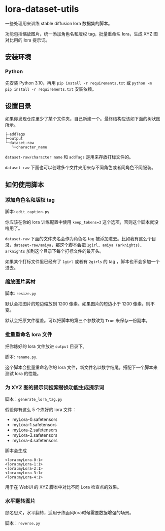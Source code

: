 # lora-dataset-utils

一些处理用来训练 stable diffusion lora 数据集的脚本。

功能包括缩放图片，统一添加角色名和版权 tag，批量重命名 lora，生成 XYZ 图对比用的 lora 提示词。

## 安装环境

### Python

先安装 Python 3.10，再用 `pip install -r requirements.txt` 或 `python -m pip install -r requirements.txt` 安装依赖。

## 设置目录

如果你发现仓库里少了某个文件夹，自己新建一个。最终结构应该如下面的树状图所示。

```
├─addTags
├─output
└─dataset-raw
   └─character_name
```

`dataset-raw/character name` 和 `addTags` 是用来存放打标文件的。

`dataset-raw` 下面也可以创建多个文件夹用来存不同角色或者同角色不同服装。

## 如何使用脚本

### 添加角色名和版权 tag

脚本: `edit_caption.py`

你应该在你的 lora 训练配置中使用 `keep_tokens=3` 这个选项，否则这个脚本就没啥用了。

`dataset-raw` 下面的文件夹名会作为角色名 tag 被添加进去。比如我有这么个目录，`dataset-raw/amiya`，那这个脚本会把 `1girl, amiya (arknights), arknights` 加到这个目录下每个打标文件的最开头。

如果某个打标文件里已经有了 `1girl` 或者有 `2girls` 的 tag ，脚本也不会多加一个进去。

### 缩放图片素材

脚本: `resize.py`

默认会把图片的短边缩放到 1200 像素。如果图片的短边小于 1200 像素，则不变。

默认会把原文件覆盖。可以把脚本的第三个参数改为 `True` 来保存一份副本。

### 批量重命名 lora 文件

把你炼好的 lora 文件放进 `output` 目录下。

脚本: `rename.py`.

这个脚本会批量重命名你的 lora 文件，新文件名以数字结尾。搭配下一个脚本来测试 lora 的性能。

### 为 XYZ 图的提示词搜索替换功能生成提示词

脚本：`generate_lora_tag.py`

假设你有这么 5 个炼好的 lora 文件：

- myLora-0.safetensors
- myLora-1.safetensors
- myLora-2.safetensors
- myLora-3.safetensors
- myLora-4.safetensors

脚本会生成 
```
<lora:myLora-0:1>
<lora:myLora-1:1>
<lora:myLora-2:1>
<lora:myLora-3:1>
<lora:myLora-4:1>
``` 
用于在 WebUI 的 XYZ 脚本中对比不同 Lora 检查点的效果。

### 水平翻转图片

顾名思义，水平翻转，适用于练画风lora时候需要数据增强的场景。

脚本：`reverse.py`
